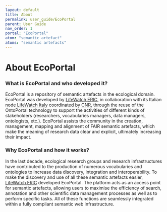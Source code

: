 ```yaml
---
layout: default
title: About
permalink: user_guide/EcoPortal
parent: User Guide
nav_order: 1
portal: "EcoPortal"
atom: "semantic artefact"
atoms: "semantic artefacts"
---
```


# About EcoPortal

### What is EcoPortal and who developed it?
EcoPortal is a repository of semantic artefacts in the ecological domain. EcoPortal was developed by [LifeWatch ERIC](https://www.lifewatch.eu/), in collaboration with its Italian node [LifeWatch Italy](https://www.lifewatchitaly.eu/) coordinated by [CNR](https://www.cnr.it/), through the reuse of the OntoPortal technology to support the activities of different kinds of stakeholders (researchers, vocabularies managers, data managers, ontologists, etc.). EcoPortal assists the community in the creation, management, mapping and alignment of FAIR semantic artefacts, which make the meaning of research data clear and explicit, ultimately increasing their impact. 

### Why EcoPortal and how it works?
In the last decade, ecological research groups and research infrastructures have contributed to the production of numerous vocabularies and ontologies to increase data discovery, integration and interoperability. To make the discovery and use of all these semantic artefacts easier, [LifeWatch ERIC](https://www.lifewatch.eu/) developed EcoPortal. The platform acts as an access point for semantic artefacts, allowing users to maximise the efficiency of search, annotation and other scientific data management processes as well as to perform specific tasks. All of these functions are seamlessly integrated within a fully compliant semantic web infrastructure.
